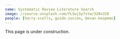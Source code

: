 ```yaml
---
name: Systematic Review Literature Search
image: //source.unsplash.com/YLSwjSy7stw/320x320
people: [harry-scells, guido-zuccon, bevan-koopman]
---
```


This page is under construction.